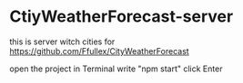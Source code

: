 # CtiyWeatherForecast-server
this is server witch cities for https://github.com/Ffullex/CityWeatherForecast

open the project
in Terminal write "npm start"
click Enter
